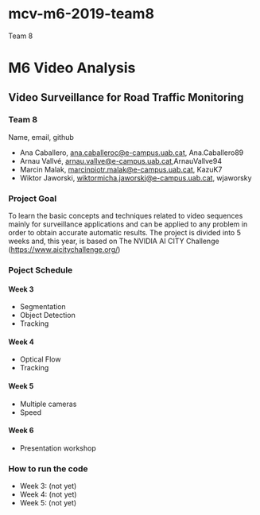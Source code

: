 # mcv-m6-2019-team8
Team 8


# M6 Video Analysis

## Video Surveillance for Road Traffic Monitoring

### Team 8
Name, email, github
- Ana Caballero, ana.caballeroc@e-campus.uab.cat, Ana.Caballero89
- Arnau Vallvé, arnau.vallve@e-campus.uab.cat,ArnauVallve94
- Marcin Malak, marcinpiotr.malak@e-campus.uab.cat, KazuK7
- Wiktor Jaworski, wiktormicha.jaworski@e-campus.uab.cat, wjaworsky

###  Project Goal
To learn the basic concepts and techniques related to video sequences mainly for surveillance applications and can be applied to any problem in order to obtain accurate automatic results.
The project is divided into 5 weeks and, this year, is based on The NVIDIA AI CITY Challenge (https://www.aicitychallenge.org/)

### Poject Schedule
#### Week 3
- Segmentation
- Object Detection
- Tracking
#### Week 4
- Optical Flow
- Tracking
#### Week 5
- Multiple cameras
- Speed
#### Week 6
- Presentation workshop

### How to run the code
- Week 3: (not yet)
- Week 4: (not yet)
- Week 5: (not yet)
